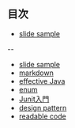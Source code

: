 ## 目次

 - [slide sample][1]


  [1]: ./FunctionalPrograming.html


--

 - [slide sample][1]
 - [markdown][2]
 - [effective Java][3]
 - [enum][4]
 - [Junit入門][5]
 - [design pattern][6]
 - [readable code][7]


  [1]: ./html_sample
  [2]: ./markdown
  [3]: ./effective_java
  [4]: ./enum
  [5]: ./junit_guide
  [6]: ./design_pattern
  [7]: ./readable_code
